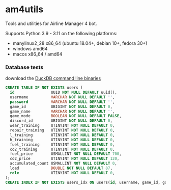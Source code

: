 # am4utils

Tools and utilities for Airline Manager 4 bot.

Supports Python 3.9 - 3.11 on the following platforms:
- manylinux2_28 x86_64 (ubuntu 18.04+, debian 10+, fedora 30+)
- windows amd64
- macos x86_64 / amd64

### Database tests
download the [DuckDB command line binaries](https://duckdb.org/docs/installation/)

```sql
CREATE TABLE IF NOT EXISTS users (
  id                UUID NOT NULL DEFAULT uuid(),
  username          VARCHAR NOT NULL DEFAULT '',
  password          VARCHAR NOT NULL DEFAULT '',
  game_id           UBIGINT NOT NULL DEFAULT 0,
  game_name         VARCHAR NOT NULL DEFAULT '',
  game_mode         BOOLEAN NOT NULL DEFAULT FALSE,
  discord_id        UBIGINT NOT NULL DEFAULT 0,
  wear_training     UTINYINT NOT NULL DEFAULT 0,
  repair_training   UTINYINT NOT NULL DEFAULT 0,
  l_training        UTINYINT NOT NULL DEFAULT 0,
  h_training        UTINYINT NOT NULL DEFAULT 0,
  fuel_training     UTINYINT NOT NULL DEFAULT 0,
  co2_training      UTINYINT NOT NULL DEFAULT 0,
  fuel_price        USMALLINT NOT NULL DEFAULT 700,
  co2_price         UTINYINT NOT NULL DEFAULT 120,
  accumulated_count USMALLINT NOT NULL DEFAULT 0,
  load              DOUBLE NOT NULL DEFAULT 87,
  role              UTINYINT NOT NULL DEFAULT 0,
);
CREATE INDEX IF NOT EXISTS users_idx ON users(id, username, game_id, game_name, discord_id);
```